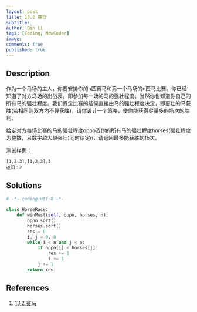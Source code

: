 ```yaml
---
layout: post
title: 13.2 赛马
subtitle: 
author: Bin Li
tags: [Coding, NowCoder]
image: 
comments: true
published: true
---
```


## Description

作为一个马场的主人，你要安排你的n匹赛马和另一个马场的n匹马比赛。你已经知道了对方马场的出战表，即参加每一场的马的强壮程度。当然你也知道你自己的所有马的强壮程度。我们假定比赛的结果直接由马的强壮程度决定，即更壮的马获胜(若相同则双方均不算获胜)，请你设计一个策略，使你能获得尽量多的场次的胜利。

给定对方每场比赛的马的强壮程度oppo及你的所有马的强壮程度horses(强壮程度为整数，且数字越大越强壮)同时给定n，请返回最多能获胜的场次。

测试样例：

```
[1,2,3],[1,2,3],3
返回：2
```

## Solutions

```python
# -*- coding:utf-8 -*-

class HorseRace:
    def winMost(self, oppo, horses, n):
        oppo.sort()
        horses.sort()
        res = 0
        i, j = 0, 0
        while i < n and j < n:
            if oppo[i] < horses[j]:
                res += 1
                i += 1
            j += 1
        return res
```

## References
1. [13.2 赛马](https://www.nowcoder.com/study/vod/1/13/2)